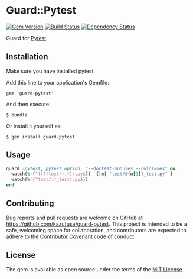 # Guard::Pytest
[![Gem Version](https://badge.fury.io/rb/guard-pytest.svg)](http://badge.fury.io/rb/guard-pytest)
[![Build Status](https://secure.travis-ci.org/kazufusa/guard-pytest.png?branch=master)](http://travis-ci.org/kazufusa/guard-pytest)
[![Dependency Status](https://gemnasium.com/kazufusa/guard-pytest.svg)](https://gemnasium.com/kazufusa/guard-pytest)

Guard for [Pytest](http://pytest.org/latest/).

## Installation

Make sure you have installed pytest.

Add this line to your application's Gemfile:

    gem 'guard-pytest'

And then execute:

    $ bundle

Or install it yourself as:

    $ gem install guard-pytest

## Usage

```ruby
guard :pytest, pytest_option: "--doctest-modules --color=yes" do
  watch(%r{^((?!test/).*)\.py$})  {|m| "test/#{m[1]}_test.py" }
  watch(%r{^test/.*_test\.py$})
end
```

## Contributing

Bug reports and pull requests are welcome on GitHub at https://github.com/kazufusa/guard-pytest. This project is intended to be a safe, welcoming space for collaboration, and contributors are expected to adhere to the [Contributor Covenant](contributor-covenant.org) code of conduct.

## License

The gem is available as open source under the terms of the [MIT License](http://opensource.org/licenses/MIT).

